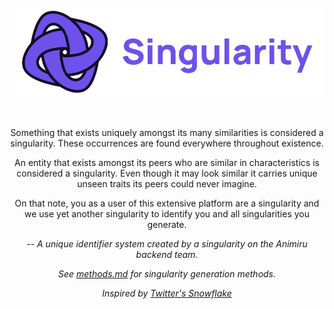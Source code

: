 <div align="center" width="100">
  <br />
  <img src="./public/banner.png" alt="logo... get better internet nerd"/>
  <br />
  <br />
  <br />
  <p>Something that exists uniquely amongst its many similarities is considered a singularity. These occurrences are found everywhere throughout existence.</p>
  <p>An entity that exists amongst its peers who are similar in characteristics is considered a singularity. Even though it may look similar it carries unique unseen traits its peers could never imagine.</p>
  <p>On that note, you as a user of this extensive platform are a singularity and we use yet another singularity to identify you and all singularities you generate.</p>
  <p><i>-- A unique identifier system created by a singularity on the Animiru backend team.</i></p>
  <p><i>See <a href="./methods.md">methods.md</a> for singularity generation methods.</i></p>
  <p><i>Inspired by <a href="https://blog.twitter.com/engineering/en_us/a/2010/announcing-snowflake">Twitter's Snowflake</a></i></p>
</div>

